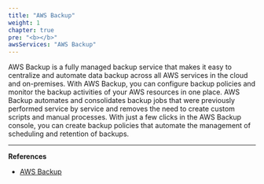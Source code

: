 ```yaml
---
title: "AWS Backup"
weight: 1
chapter: true
pre: "<b></b>"
awsServices: "AWS Backup"
---
```


AWS Backup is a fully managed backup service that makes it easy to centralize and automate data backup across all AWS services in the cloud and on-premises. With AWS Backup, you can configure backup policies and monitor the backup activities of your AWS resources in one place. AWS Backup automates and consolidates backup jobs that were previously performed service by service and removes the need to create custom scripts and manual processes. With just a few clicks in the AWS Backup console, you can create backup policies that automate the management of scheduling and retention of backups.

---
**References**
- [AWS Backup](https://docs.aws.amazon.com/aws-backup/latest/devguide/whatisbackup.html)
